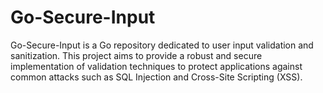 # Go-Secure-Input
Go-Secure-Input is a Go repository dedicated to user input validation and sanitization. This project aims to provide a robust and secure implementation of validation techniques to protect applications against common attacks such as SQL Injection and Cross-Site Scripting (XSS).
